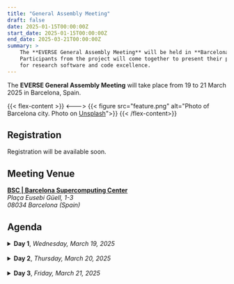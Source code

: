 ```yaml
---
title: "General Assembly Meeting"
draft: false
date: 2025-01-15T00:00:00Z
start_date: 2025-01-15T00:00:00Z
end_date: 2025-03-21T00:00:00Z
summary: >
    The **EVERSE General Assembly Meeting** will be held in **Barcelona, Spain, from March 19 to 21, 2025**. 
    Participants from the project will come together to present their progress in developing a framework 
    for research software and code excellence.
---
```


The **EVERSE General Assembly Meeting** will take place from 19 to 21 March 2025 in Barcelona, Spain. 

{{< flex-content >}}
<--->
{{< figure src="feature.png" alt="Photo of Barcelona city. Photo on [Unsplash](https://unsplash.com/)">}}
{{< /flex-content>}}

## Registration

Registration will be available soon.

## Meeting Venue

[**BSC | Barcelona Supercomputing Center**](https://www.bsc.es/)<br>
*Plaça Eusebi Güell, 1-3<br>*
*08034 Barcelona (Spain)*

## Agenda


<details>
<summary> <b>Day 1</b>, <i>Wednesday, March 19, 2025</i> </summary>

| *Timeslot*    | Description |
| ------------- | ----------- |
| 10:00 – 12:00 | Pre-meeting ad-hoc group discussions |
| 12:00 – 13.00 | Arrival, registration |
| 13.00 – 13.30 | Welcome / logistics / confirming agenda |
| 13.30 - 15.00 | Day #1 Parallel working sessions/workshop <br><br>Session #1: ... <br>Session #2: ... <br>Session #x: ... |
| 15.00 - 15.30 | *Coffee break** |
| 15.30 - 17.00 | Day #1 Parallel working sessions/workshop <br><br>Session #1: ... <br>Session #2: ...<br>Session #x:  ... |
| 17.00 - 17.30 | Close of the Day |

**BSC? will assume the costs of this meal for each of the attendees. As such, said attendees agree to renounce the corresponding per diem expenses.*

</details>

<br>

<details>

<summary> <b>Day 2</b>, <i>Thursday, March 20, 2025</i> </summary>

| *Timeslot*    | Description |
| ------------- | ----------- |
| 08.30 – 09.00 | Arrival |
| 09:00 – 09:30 | Welcome for Day #2 and reporting from Day #1 workshops (5’ / 1 slide per session) |
| 09:30 – 11:00 | Day #2 Parallel working sessions/workshop <br><br>Session #1: ... <br>Session #2: ... <br>Session #x: ... |
| 11.00 – 11.30 | Coffee break* |
| 11:30 – 13:00 | Day #2 Parallel working sessions/workshop <br><br> Session #1: ... <br>Session #2: ... <br>Session #x: ... |
| 13:00 – 14:00 | Lunch Break*, Group photo |
| 14:00 – 15:00 | Reporting from Day #2 workshops (5’ / 1 slide per session) <br><br> Project reporting: <ol><li>WP6: ...</li><li>WP1: ...</li><li>WP2: ...</li><li>WP3: ...</li><li>WP4: ...</li><li>WP5: ...</li></ol> |
| 15:00 – 15:30 | Coffee break* |
| 15:30 – 17:00 | Project reporting (cont’d) |
| 17:00 – 17:30 | Close of Day 2 |
| 20.00 – 22.00 | Reception Dinner (self-paid) |

**BSC? will assume the costs of this meal for each of the attendees. As such, said attendees agree to renounce the corresponding per diem expenses.*

*Instructions:*
- *Per WP: 4 slides of updates + 4 slides of work to be done by +6 months +12 months*
- *Each WP be prepared to demo any concrete outputs (even as “pre-alpha version” or equivalent) that are already in place (examples RSQkit, Network, Indicators, Best Practices, Dashboard, Training Catalogue, etc)*
- *During the WP presentations, have an “informal” survey in place, to capture possible outputs that are obviously missing (and we should be focusing on them in the next few months)*
- *Focus on cross-WP activities/requirements/dependencies*

</details>

<br>

<details>

<summary> <b>Day 3</b>, <i>Friday, March 21, 2025</i> </summary>

| *Timeslot*    | Description |
| ------------- | ----------- |
| 08.30 – 09.00 | Arrival |
| 09:00 – 09:30 | Welcome for Day #3 |
| 09:30 – 11:00 | Roadmap (looking internally) <br><br> *- Driven by WP1/WP4<br>- Identify key “internal” milestones for the next 12 months<br>- Review the scope of TF1/TF2, initiate more TFs?*   |
| 11:00 – 12:00 | Sustainability (beyond EVERSE) <br><br> *- Driven by WP6<br>- EOSC Federation<br>- EOSC Competence Centers<br>- ???* |
| 12:00 – 12:30 | Wrap up and next actions |
| 12:30 | End of meeting / Lunch and departure |

**BSC? will assume the costs of this meal for each of the attendees. As such, said attendees agree to renounce the corresponding per diem expenses.*

</details>